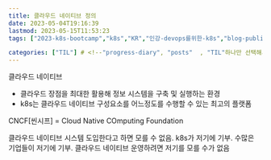 ```yaml
---
title: 클라우드 네이티브 정의
date: 2023-05-04T19:16:39
lastmod: 2023-05-15T11:53:23
tags: ["2023-k8s-bootcamp","k8s","KR","인강-devops를위한-k8s","blog-published"] 

categories: ["TIL"] # <!--"progress-diary", "posts"  , "TIL"하나만 선택해서보셈 -->
---
```



클라우드 네이티브 
- 클라우드 장점을 최대한 활용해 정보 시스템을 구축 및 실행하는 환경
- k8s는 클라우드 네이티브 구성요소를 어느정도를 수행할 수 있는 최고의 플랫폼


CNCF[씬시프] = Cloud Native COmputing Foundation

클라우드 네이티브 시스템 도입한다고 하면 모를 수 없음.
k8s가 저기에 기부. 수많은 기업들이 저기에 기부.
클라우드 네이티브 운영하려면 저기를 모를 수가 없음
